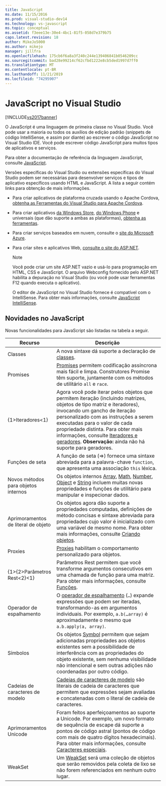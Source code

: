 ```yaml
---
title: JavaScript
ms.date: 11/15/2016
ms.prod: visual-studio-dev14
ms.technology: vs-javascript
ms.topic: conceptual
ms.assetid: f3eee13e-30e4-4bc1-81f5-058d7e379b75
caps.latest.revision: 18
author: MikeJo5000
ms.author: mikejo
manager: jillfra
ms.openlocfilehash: 175cb6f6a8a3f240c244e139406841b0546209cc
ms.sourcegitcommit: bad28e99214cf62cfbd1222e8cb5ded1997d7ff0
ms.translationtype: MT
ms.contentlocale: pt-BR
ms.lasthandoff: 11/21/2019
ms.locfileid: "74295907"
---
```

# <a name="javascript-in-visual-studio"></a>JavaScript no Visual Studio
[!INCLUDE[vs2017banner](../includes/vs2017banner.md)]

O JavaScript é uma linguagem de primeira classe no Visual Studio. Você pode usar a maioria ou todos os auxílios de edição padrão (snippets de código IntelliSense, e assim por diante) ao escrever o código JavaScript no Visual Studio IDE. Você pode escrever código JavaScript para muitos tipos de aplicativos e serviços.

 Para obter a documentação de referência da linguagem JavaScript, consulte [JavaScript](https://msdn.microsoft.com/library/d1et7k7c\(v=vs.94\).aspx).

 Versões específicas do Visual Studio ou extensões específicas do Visual Studio podem ser necessárias para desenvolver serviços e tipos de aplicativo específicos usando HTML e JavaScript. A lista a seguir contém links para obtenção de mais informações.

- Para criar aplicativos de plataforma cruzada usando o Apache Cordova, [obtenha as Ferramentas do Visual Studio para Apache Cordova](https://go.microsoft.com/fwlink/p/?LinkId=397606).

- Para criar aplicativos [da Windows Store](https://developer.microsoft.com/), [do Windows Phone](https://developer.microsoft.com/) e universais (que dão suporte a ambas as plataformas), [obtenha as ferramentas](https://developer.microsoft.com/windows/downloads).

- Para criar serviços baseados em nuvem, consulte o [site do Microsoft Azure](https://azure.microsoft.com/documentation/).

- Para criar sites e aplicativos Web, [consulte o site do ASP.NET](https://dotnet.microsoft.com/apps/aspnet/web-apps).

  > [!NOTE]
  > Você pode criar um site ASP.NET vazio e usá-lo para programação em HTML, CSS e JavaScript. O arquivo Webconfig fornecido pelo ASP.NET habilita a depuração no Visual Studio (ou você pode usar ferramentas F12 quando executa o aplicativo).

  O editor de JavaScript no Visual Studio fornece é compatível com o IntelliSense. Para obter mais informações, consulte [JavaScript IntelliSense](../ide/javascript-intellisense.md).

## <a name="whats-new-in-javascript"></a>Novidades no JavaScript
 Novas funcionalidades para JavaScript são listadas na tabela a seguir.

|Recurso|Descrição|
|-------------|-----------------|
|Classes|A nova sintaxe dá suporte a declaração de [classes](https://developer.mozilla.org/docs/Web/JavaScript/Reference/Statements/class).|
|Promises|[Promises](https://developer.mozilla.org/docs/Web/JavaScript/Reference/Global_Objects/Promise) permitem codificação assíncrona mais fácil e limpa. Construtores Promise têm suporte, juntamente com os métodos de utilitário `all` e `race`.|
|{1&gt;Iteradores&lt;1}|Agora você pode iterar pelos objetos que permitem iteração (incluindo matrizes, objetos de tipo matriz e iteradores), invocando um gancho de iteração personalizado com as instruções a serem executadas para o valor de cada propriedade distinta. Para obter mais informações, consulte [Iteradores e geradores](https://developer.mozilla.org/docs/Web/JavaScript/Guide/Iterators_and_Generators). **Observação:** ainda não há suporte para geradores.|
|Funções de seta|A função de seta (=>) fornece uma sintaxe abreviada para a palavra-chave `function`, que apresenta uma associação `this` léxica.|
|Novos métodos para objetos internos|Os objetos internos [Array](https://developer.mozilla.org/docs/Web/JavaScript/Reference/Global_Objects/Array), [Math](https://developer.mozilla.org/docs/Web/JavaScript/Reference/Global_Objects/Math), [Number](https://developer.mozilla.org/docs/Web/JavaScript/Reference/Global_Objects/Number), [Object](https://developer.mozilla.org/docs/Web/JavaScript/Reference/Global_Objects/Object) e [String](https://developer.mozilla.org/docs/Web/JavaScript/Reference/Global_Objects/String) incluem muitas novas propriedades e funções de utilitário para manipular e inspecionar dados.|
|Aprimoramentos de literal de objeto|Os objetos agora dão suporte a propriedades computadas, definições de método concisas e sintaxe abreviada para propriedades cujo valor é inicializado com uma variável de mesmo nome. Para obter mais informações, consulte [Criando objetos](https://developer.mozilla.org/docs/Web/JavaScript/Reference/Global_Objects/Object).|
|Proxies|[Proxies](https://developer.mozilla.org/docs/Web/JavaScript/Reference/Global_Objects/Proxy) habilitam o comportamento personalizado para objetos.|
|{1&gt;{2&gt;Parâmetros Rest&lt;2}&lt;1}|Parâmetros Rest permitem que você transforme argumentos consecutivos em uma chamada de função para uma matriz. Para obter mais informações, consulte [Funções](https://developer.mozilla.org/docs/Web/JavaScript/Reference/Global_Objects/Function).|
|Operador de espalhamento|O [operador de espalhamento](https://developer.mozilla.org/docs/Web/JavaScript/Reference/Operators/Spread_operator) (`…`) expande expressões que podem ser iteradas, transformando-as em argumentos individuais. Por exemplo, `a.b(…array)` é aproximadamente o mesmo que `a.b.apply(a, array)`.|
|Símbolos|Os objetos [Symbol](https://developer.mozilla.org/docs/Web/JavaScript/Reference/Global_Objects/Symbol) permitem que sejam adicionadas propriedades aos objetos existentes sem a possibilidade de interferência com as propriedades do objeto existente, sem nenhuma visibilidade não intencional e sem outras adições não coordenadas por outro código.|
|Cadeias de caracteres de modelo|[Cadeias de caracteres de modelo](https://developer.mozilla.org/docs/Web/JavaScript/Reference/Template_literals) são literais de cadeia de caracteres que permitem que expressões sejam avaliadas e concatenadas com o literal de cadeia de caracteres.|
|Aprimoramentos Unicode|Foram feitos aperfeiçoamentos ao suporte a Unicode. Por exemplo, um novo formato de sequência de escape dá suporte a pontos de código astral (pontos de código com mais de quatro dígitos hexadecimais). Para obter mais informações, consulte [Caracteres especiais](https://developer.mozilla.org/docs/Web/JavaScript/Guide/Regular_Expressions#Types_of_special_characters).|
|WeakSet|Um [WeakSet](https://developer.mozilla.org/docs/Web/JavaScript/Reference/Global_Objects/WeakSet) será uma coleção de objetos que serão removidos pela coleta de lixo se não forem referenciados em nenhum outro lugar.|
